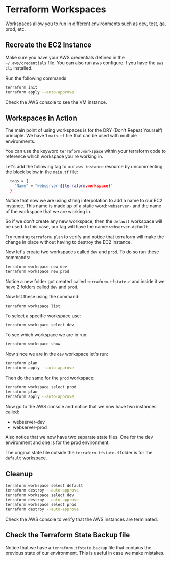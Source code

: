 # Terraform Workspaces

Workspaces allow you to run in different environments such as dev, test, qa, prod, etc.

## Recreate the EC2 Instance

Make sure you have your AWS credentials defined in the `~/.aws/credentials` file. You can also run aws configure if you have the `aws cli` installed.

Run the following commands
```bash
terraform init
terraform apply --auto-approve
```

Check the AWS console to see the VM instance.

## Workspaces in Action

The main point of using workspaces is for the DRY (Don't Repeat Yourself) principle. We have 1 `main.tf` file that can be used with multiple environments.

You can use the keyword `terraform.workspace` within your terraform code to reference which workspace you're working in.

Let's add the following tag to our `aws_instance` resource by uncommenting the block below in the `main.tf` file:

```bash
  tags = {
    "Name" = "webserver-${terraform.workspace}"
  }
```

Notice that now we are using string interpolation to add a name to our EC2 instance. This name is made up of a static word: `webserver-` and the name of the workspace that we are working in.

So if we don't create any new workspace, then the `default` workspace will be used. In this case, our tag will have the name: `webserver-default`

Try running `terraform plan` to verify and notice that terraform will make the change in place without having to destroy the EC2 instance.

Now let's create two workspaces called `dev` and `prod`. To do so run these commands:

```bash
terraform workspace new dev
terraform workspace new prod
```

Notice a new folder got created called `terraform.tfstate.d` and inside it we have 2 folders called `dev` and `prod`.

Now list these using the command:

```bash
terraform workspace list
```

To select a specific workspace use:
```bash
terraform workspace select dev
```

To see which workspace we are in run:
```bash
terraform workspace show
```

Now since we are in the `dev` workspace let's run:

```bash
terraform plan
terraform apply --auto-approve
```

Then do the same for the `prod` workspace:

```bash
terraform workspace select prod
terraform plan
terraform apply --auto-approve
```

Now go to the AWS console and notice that we now have two instances called:
- webserver-dev
- webserver-prod

Also notice that we now have two separate state files. One for the dev environment and one is for the prod environment.

The original state file outside the `terraform.tfstate.d` folder is for the `default` workspace.

## Cleanup

```bash
terraform workspace select default
terraform destroy --auto-approve
terraform workspace select dev
terraform destroy --auto-approve
terraform workspace select prod
terraform destroy --auto-approve
```

Check the AWS console to verify that the AWS instances are terminated.

## Check the Terraform State Backup file

Notice that we have a `terraform.tfstate.backup` file that contains the previous state of our environment. This is useful in case we make mistakes.